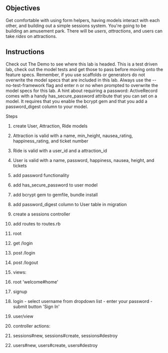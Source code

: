 ## Objectives
Get comfortable with using form helpers, having models interact with each other, and building out a simple sessions system.
You're going to be building an amusement park. There will be *users*, *attractions*, and users can take *rides* on attractions.

## Instructions
Check out The Demo to see where this lab is headed.
This is a test driven lab, check out the model tests and get those to pass before moving onto the feature specs.
Remember, if you use scaffolds or generators do not overwrite the model specs that are included in this lab. Always use the --no-test-framework flag and enter n or no when prompted to overwrite the model specs for this lab.
A hint about requiring a password: ActiveRecord comes with a handy has_secure_password attribute that you can set on a model. It requires that you enable the bcrypt gem and that you add a password_digest column to your model.


Steps
1. create User, Attraction, Ride models
  1. Attraction is valid with a name, min_height, nausea_rating, happiness_rating, and ticket number
  2. Ride is valid with a user_id and a attraction_id
  3. User is valid with a name, password, happiness, nausea, height, and tickets

2. add password functionality
  1. add has_secure_password to user model
  2. add bcrypt gem to gemfile, bundle install
  3. add password_digest column to User table in migration

3. create a sessions controller

4. add routes to routes.rb
  1. root
  2. get /login
  3. post /login
  4. post /logout

5. views:
  1. root 'welcome#home'
  2. signup
  3. login
    - select username from dropdown list
    - enter your password
    - submit button 'Sign In'
  4. user/view

6. controller actions:
  2. sessions#new, sessions#create, sessions#destroy
  3. users#new, users#create, users#destroy
